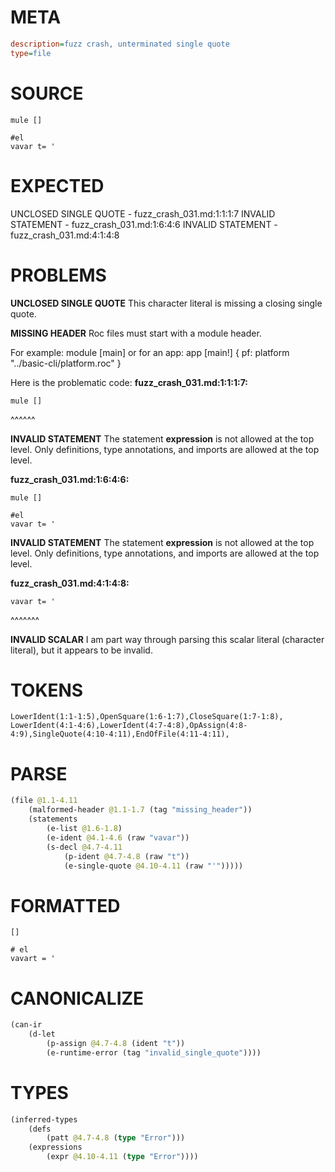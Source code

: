 # META
~~~ini
description=fuzz crash, unterminated single quote
type=file
~~~
# SOURCE
~~~roc
mule []

#el
vavar t= '
~~~
# EXPECTED
UNCLOSED SINGLE QUOTE - fuzz_crash_031.md:1:1:1:7
INVALID STATEMENT - fuzz_crash_031.md:1:6:4:6
INVALID STATEMENT - fuzz_crash_031.md:4:1:4:8
# PROBLEMS
**UNCLOSED SINGLE QUOTE**
This character literal is missing a closing single quote.

**MISSING HEADER**
Roc files must start with a module header.

For example:
        module [main]
or for an app:
        app [main!] { pf: platform "../basic-cli/platform.roc" }

Here is the problematic code:
**fuzz_crash_031.md:1:1:1:7:**
```roc
mule []
```
^^^^^^


**INVALID STATEMENT**
The statement **expression** is not allowed at the top level.
Only definitions, type annotations, and imports are allowed at the top level.

**fuzz_crash_031.md:1:6:4:6:**
```roc
mule []

#el
vavar t= '
```


**INVALID STATEMENT**
The statement **expression** is not allowed at the top level.
Only definitions, type annotations, and imports are allowed at the top level.

**fuzz_crash_031.md:4:1:4:8:**
```roc
vavar t= '
```
^^^^^^^


**INVALID SCALAR**
I am part way through parsing this scalar literal (character literal), but it appears to be invalid.

# TOKENS
~~~zig
LowerIdent(1:1-1:5),OpenSquare(1:6-1:7),CloseSquare(1:7-1:8),
LowerIdent(4:1-4:6),LowerIdent(4:7-4:8),OpAssign(4:8-4:9),SingleQuote(4:10-4:11),EndOfFile(4:11-4:11),
~~~
# PARSE
~~~clojure
(file @1.1-4.11
	(malformed-header @1.1-1.7 (tag "missing_header"))
	(statements
		(e-list @1.6-1.8)
		(e-ident @4.1-4.6 (raw "vavar"))
		(s-decl @4.7-4.11
			(p-ident @4.7-4.8 (raw "t"))
			(e-single-quote @4.10-4.11 (raw "'")))))
~~~
# FORMATTED
~~~roc
[]

# el
vavart = '
~~~
# CANONICALIZE
~~~clojure
(can-ir
	(d-let
		(p-assign @4.7-4.8 (ident "t"))
		(e-runtime-error (tag "invalid_single_quote"))))
~~~
# TYPES
~~~clojure
(inferred-types
	(defs
		(patt @4.7-4.8 (type "Error")))
	(expressions
		(expr @4.10-4.11 (type "Error"))))
~~~
